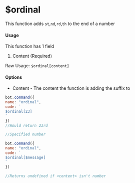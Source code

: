 # $ordinal

This function adds `st`,`nd`,`rd`,`th` to the end of a number

#### Usage

This function has 1 field

1. Content (Required)

Raw Usage: `$ordinal[content]`

#### Options

* Content - The content the function is adding the suffix to

```javascript
bot.command({
name: "ordinal",
code: `
$ordinal[23]
`
})
//Would return 23rd

//Specified number

bot.command({
name: "ordinal",
code: `
$ordinal[$message]
`
})

//Returns undefined if <content> isn't number
```
